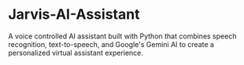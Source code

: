 # Jarvis-AI-Assistant
A voice controlled AI assistant built with Python that combines speech recognition, text-to-speech, and Google's Gemini AI to create a personalized virtual assistant experience.
